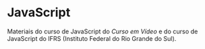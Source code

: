 # JavaScript
Materiais do curso de JavaScript do *Curso em Vídeo* e do curso de JavaScript do IFRS (Instituto Federal do Rio Grande do Sul).
